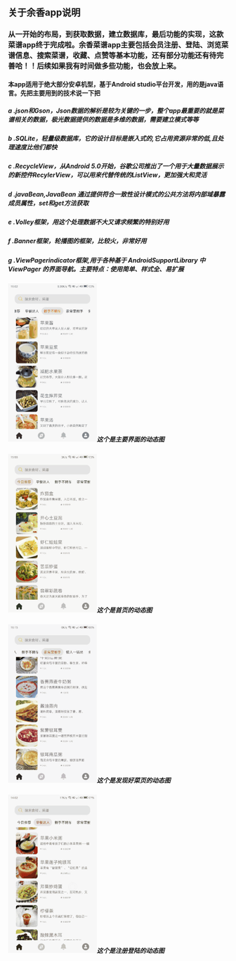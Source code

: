 ## 关于余香app说明     
### 从一开始的布局，到获取数据，建立数据库，最后功能的实现，这款菜谱app终于完成啦。余香菜谱app主要包括会员注册、登陆、浏览菜谱信息、搜索菜谱，收藏、点赞等基本功能，还有部分功能还有待完善哈！！后续如果我有时间做多些功能，也会放上来。     
#### 本app适用于绝大部分安卓机型，基于Android studio平台开发，用的是java语言。先把主要用到的技术说一下把
##### a .json和Gson，Json数据的解析是较为关键的一步，整个app最重要的就是菜谱相关的数据，极光数据提供的数据是多维的数据，需要建立模式等等      
##### b .SQLite，轻量级数据库，它的设计目标是嵌入式的,它占用资源非常的低,且处理速度比他们都快   
##### c .RecycleView，从Android 5.0开始，谷歌公司推出了一个用于大量数据展示的新控件RecylerView，可以用来代替传统的ListView，更加强大和灵活        
##### d .javaBean,JavaBean 通过提供符合一致性设计模式的公共方法将内部域暴露成员属性，set和get方法获取    
##### e .Volley框架，用这个处理数据不大又请求频繁的特别好用  
##### f .Banner框架，轮播图的框架，比较火，非常好用    
##### g .ViewPagerindicator框架,用于各种基于 AndroidSupportLibrary 中 ViewPager 的界面导航。主要特点：使用简单、样式全、易扩展  


##### ![Image text](https://raw.githubusercontent.com/lemonleeboss/YuXiang/master/app/src/main/res/mipmap-mdpi/git_a.gif)这个是主要界面的动态图     
##### ![Image text](https://raw.githubusercontent.com/lemonleeboss/YuXiang/master/app/src/main/res/mipmap-mdpi/git_b.gif)这个是首页的动态图    
##### ![Image text](https://raw.githubusercontent.com/lemonleeboss/YuXiang/master/app/src/main/res/mipmap-mdpi/git_c.gif)这个是发现好菜页的动态图    
##### ![Image text](https://raw.githubusercontent.com/lemonleeboss/YuXiang/master/app/src/main/res/mipmap-mdpi/git_d.gif)这个是注册登陆的动态图    
 
